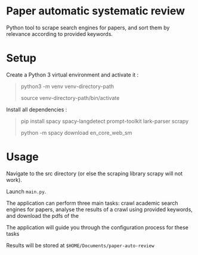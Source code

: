 # Paper automatic systematic review
Python tool to scrape search engines for papers, and sort them by relevance according to provided keywords.

# Setup

Create a Python 3 virtual environment and activate it :
> python3 -m venv venv-directory-path
>
> source venv-directory-path/bin/activate

Install all dependencies :

> pip install spacy spacy-langdetect prompt-toolkit lark-parser scrapy
>
> python -m spacy download en_core_web_sm

# Usage

Navigate to the src directory (or else the scraping library scrapy will not work).

Launch `main.py`.

The application can perform three main tasks: crawl academic search engines for papers, analyse the results of a crawl using provided keywords, and download the pdfs of the 

The application will guide you through the configuration process for these tasks

Results will be stored at `$HOME/Documents/paper-auto-review`